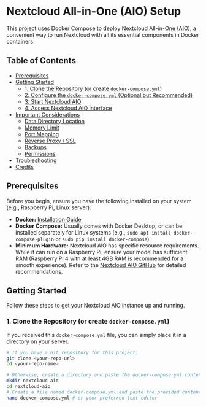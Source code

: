 # Nextcloud All-in-One (AIO) Setup

This project uses Docker Compose to deploy Nextcloud All-in-One (AIO), a convenient way to run Nextcloud with all its essential components in Docker containers.

## Table of Contents

* [Prerequisites](#prerequisites)
* [Getting Started](#getting-started)
    * [1. Clone the Repository (or create `docker-compose.yml`)](#1-clone-the-repository-or-create-docker-composeyml)
    * [2. Configure the `docker-compose.yml` (Optional but Recommended)](#2-configure-the-docker-composeyml-optional-but-recommended)
    * [3. Start Nextcloud AIO](#3-start-nextcloud-aio)
    * [4. Access Nextcloud AIO Interface](#4-access-nextcloud-aio-interface)
* [Important Considerations](#important-considerations)
    * [Data Directory Location](#data-directory-location)
    * [Memory Limit](#memory-limit)
    * [Port Mapping](#port-mapping)
    * [Reverse Proxy / SSL](#reverse-proxy--ssl)
    * [Backups](#backups)
    * [Permissions](#permissions)
* [Troubleshooting](#troubleshooting)
* [Credits](#credits)

## Prerequisites

Before you begin, ensure you have the following installed on your system (e.g., Raspberry Pi, Linux server):

* **Docker:** [Installation Guide](https://docs.docker.com/engine/install/)
* **Docker Compose:** Usually comes with Docker Desktop, or can be installed separately for Linux systems (e.g., `sudo apt install docker-compose-plugin` or `sudo pip install docker-compose`).
* **Minimum Hardware:** Nextcloud AIO has specific resource requirements. While it can run on a Raspberry Pi, ensure your model has sufficient RAM (Raspberry Pi 4 with at least 4GB RAM is recommended for a smooth experience). Refer to the [Nextcloud AIO GitHub](https://github.com/nextcloud/all-in-one) for detailed recommendations.

## Getting Started

Follow these steps to get your Nextcloud AIO instance up and running.

### 1. Clone the Repository (or create `docker-compose.yml`)

If you received this `docker-compose.yml` file, you can simply place it in a directory on your server.

```bash
# If you have a Git repository for this project:
git clone <your-repo-url>
cd <your-repo-name>

# Otherwise, create a directory and paste the docker-compose.yml content:
mkdir nextcloud-aio
cd nextcloud-aio
# Create a file named docker-compose.yml and paste the provided content into it.
nano docker-compose.yml # or your preferred text editor